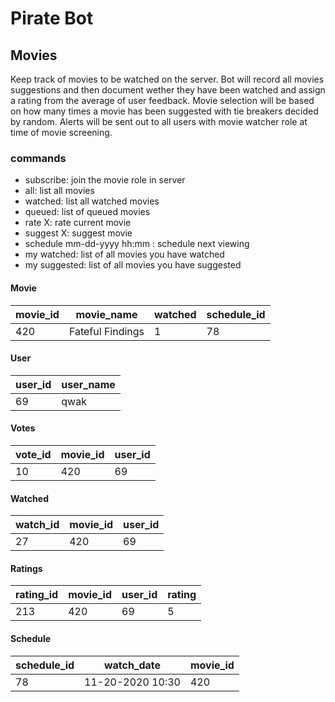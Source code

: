 # Pirate Bot

## Movies

Keep track of movies to be watched on the server. Bot will record all movies suggestions and then document wether they have been watched and assign a rating from the average of user feedback. Movie selection will be based on how many times a movie has been suggested with tie breakers decided by random. Alerts will be sent out to all users with movie watcher role at time of movie screening.

### commands
 - subscribe: join the movie role in server
 - all: list all movies
 - watched: list all watched movies
 - queued: list of queued movies
 - rate X: rate current movie
 - suggest X: suggest movie
 - schedule mm-dd-yyyy hh:mm : schedule next viewing
 - my watched: list of all movies you have watched
 - my suggested: list of all movies you have suggested


#### Movie

| movie_id | movie_name       | watched | schedule_id |
| -------- | ---------------- | ------- | ----------- |
| 420      | Fateful Findings | 1       | 78          |

#### User

| user_id | user_name |
| ------- | --------- |
| 69      | qwak      |

#### Votes

| vote_id | movie_id | user_id |
| ------- | -------- | ------- |
| 10      | 420      | 69      |

#### Watched

| watch_id | movie_id | user_id |
| -------- | -------- | ------- |
| 27       | 420      | 69      |

#### Ratings

| rating_id | movie_id | user_id | rating |
| --------- | -------- | ------- | ------ |
| 213       | 420      | 69      | 5      |

#### Schedule
| schedule_id | watch_date       | movie_id |
| ----------- | ---------------- | -------- |
| 78          | 11-20-2020 10:30 | 420      |
